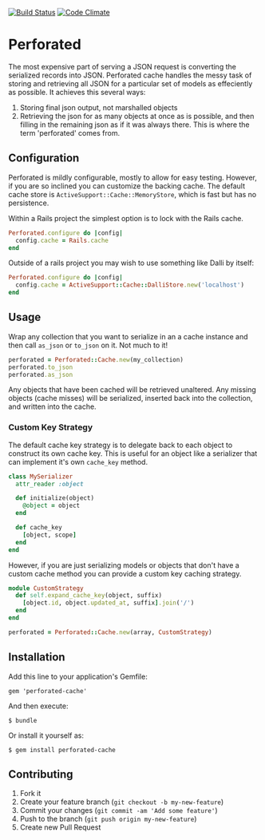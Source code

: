 [![Build Status](https://travis-ci.org/sorentwo/perforated.png?branch=master)](https://travis-ci.org/sorentwo/perforated)
[![Code Climate](https://codeclimate.com/github/sorentwo/perforated.png)](https://codeclimate.com/github/sorentwo/perforated)

# Perforated

The most expensive part of serving a JSON request is converting the serialized
records into JSON. Perforated cache handles the messy task of storing and
retrieving all JSON for a particular set of models as effeciently as possible.
It achieves this several ways:

1. Storing final json output, not marshalled objects
2. Retrieving the json for as many objects at once as is possible, and then
   filling in the remaining json as if it was always there. This is where the
   term 'perforated' comes from.

## Configuration

Perforated is mildly configurable, mostly to allow for easy testing. However,
if you are so inclined you can customize the backing cache. The default cache
store is `ActiveSupport::Cache::MemoryStore`, which is fast but has no
persistence.

Within a Rails project the simplest option is to lock with the Rails cache.

```ruby
Perforated.configure do |config|
  config.cache = Rails.cache
end
```

Outside of a rails project you may wish to use something like Dalli by itself:

```ruby
Perforated.configure do |config|
  config.cache = ActiveSupport::Cache::DalliStore.new('localhost')
end
```

## Usage

Wrap any collection that you want to serialize in an a cache instance and then
call `as_json` or `to_json` on it. Not much to it!

```ruby
perforated = Perforated::Cache.new(my_collection)
perforated.to_json
perforated.as_json
```

Any objects that have been cached will be retrieved unaltered. Any missing
objects (cache misses) will be serialized, inserted back into the collection,
and written into the cache.

### Custom Key Strategy

The default cache key strategy is to delegate back to each object to construct
its own cache key. This is useful for an object like a serializer that can
implement it's own `cache_key` method.

```ruby
class MySerializer
  attr_reader :object

  def initialize(object)
    @object = object
  end

  def cache_key
    [object, scope]
  end
end
```

However, if you are just serializing models or objects that don't have a custom
cache method you can provide a custom key caching strategy.

```ruby
module CustomStrategy
  def self.expand_cache_key(object, suffix)
    [object.id, object.updated_at, suffix].join('/')
  end
end

perforated = Perforated::Cache.new(array, CustomStrategy)
```

## Installation

Add this line to your application's Gemfile:

    gem 'perforated-cache'

And then execute:

    $ bundle

Or install it yourself as:

    $ gem install perforated-cache

## Contributing

1. Fork it
2. Create your feature branch (`git checkout -b my-new-feature`)
3. Commit your changes (`git commit -am 'Add some feature'`)
4. Push to the branch (`git push origin my-new-feature`)
5. Create new Pull Request
